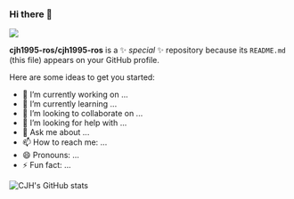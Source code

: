 ### Hi there 👋


<a href="버튼을 눌렀을 때 이동할 링크" target="_blank"><img src="https://img.shields.io/badge/label-000000?style=plastic&logo=#000000&logoColor=000000"/></a> 


**cjh1995-ros/cjh1995-ros** is a ✨ _special_ ✨ repository because its `README.md` (this file) appears on your GitHub profile.

Here are some ideas to get you started:

- 🔭 I’m currently working on ...
- 🌱 I’m currently learning ...
- 👯 I’m looking to collaborate on ...
- 🤔 I’m looking for help with ...
- 💬 Ask me about ...
- 📫 How to reach me: ...
- 😄 Pronouns: ...
- ⚡ Fun fact: ...

![CJH's GitHub stats](https://github-readme-stats.vercel.app/api?username=cjh1995-ros&show_icons=true&theme=radical)
